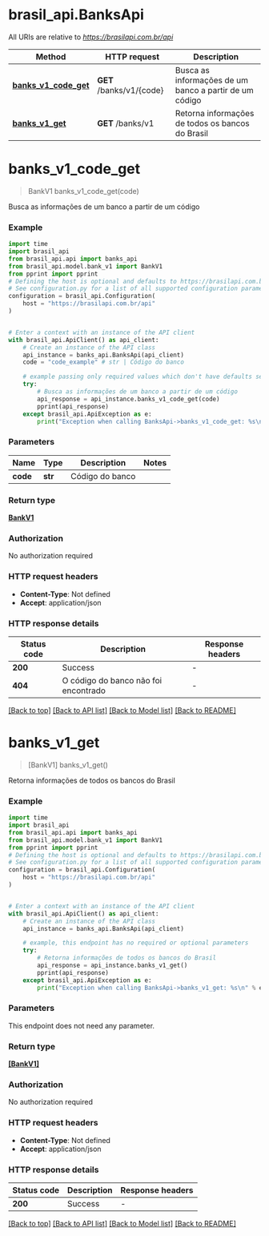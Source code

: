 # brasil_api.BanksApi

All URIs are relative to *https://brasilapi.com.br/api*

Method | HTTP request | Description
------------- | ------------- | -------------
[**banks_v1_code_get**](BanksApi.md#banks_v1_code_get) | **GET** /banks/v1/{code} | Busca as informações de um banco a partir de um código
[**banks_v1_get**](BanksApi.md#banks_v1_get) | **GET** /banks/v1 | Retorna informações de todos os bancos do Brasil


# **banks_v1_code_get**
> BankV1 banks_v1_code_get(code)

Busca as informações de um banco a partir de um código

### Example

```python
import time
import brasil_api
from brasil_api.api import banks_api
from brasil_api.model.bank_v1 import BankV1
from pprint import pprint
# Defining the host is optional and defaults to https://brasilapi.com.br/api
# See configuration.py for a list of all supported configuration parameters.
configuration = brasil_api.Configuration(
    host = "https://brasilapi.com.br/api"
)


# Enter a context with an instance of the API client
with brasil_api.ApiClient() as api_client:
    # Create an instance of the API class
    api_instance = banks_api.BanksApi(api_client)
    code = "code_example" # str | Código do banco

    # example passing only required values which don't have defaults set
    try:
        # Busca as informações de um banco a partir de um código
        api_response = api_instance.banks_v1_code_get(code)
        pprint(api_response)
    except brasil_api.ApiException as e:
        print("Exception when calling BanksApi->banks_v1_code_get: %s\n" % e)
```


### Parameters

Name | Type | Description  | Notes
------------- | ------------- | ------------- | -------------
 **code** | **str**| Código do banco |

### Return type

[**BankV1**](BankV1.md)

### Authorization

No authorization required

### HTTP request headers

 - **Content-Type**: Not defined
 - **Accept**: application/json


### HTTP response details
| Status code | Description | Response headers |
|-------------|-------------|------------------|
**200** | Success |  -  |
**404** | O código do banco não foi encontrado |  -  |

[[Back to top]](#) [[Back to API list]](../README.md#documentation-for-api-endpoints) [[Back to Model list]](../README.md#documentation-for-models) [[Back to README]](../README.md)

# **banks_v1_get**
> [BankV1] banks_v1_get()

Retorna informações de todos os bancos do Brasil

### Example

```python
import time
import brasil_api
from brasil_api.api import banks_api
from brasil_api.model.bank_v1 import BankV1
from pprint import pprint
# Defining the host is optional and defaults to https://brasilapi.com.br/api
# See configuration.py for a list of all supported configuration parameters.
configuration = brasil_api.Configuration(
    host = "https://brasilapi.com.br/api"
)


# Enter a context with an instance of the API client
with brasil_api.ApiClient() as api_client:
    # Create an instance of the API class
    api_instance = banks_api.BanksApi(api_client)

    # example, this endpoint has no required or optional parameters
    try:
        # Retorna informações de todos os bancos do Brasil
        api_response = api_instance.banks_v1_get()
        pprint(api_response)
    except brasil_api.ApiException as e:
        print("Exception when calling BanksApi->banks_v1_get: %s\n" % e)
```


### Parameters
This endpoint does not need any parameter.

### Return type

[**[BankV1]**](BankV1.md)

### Authorization

No authorization required

### HTTP request headers

 - **Content-Type**: Not defined
 - **Accept**: application/json


### HTTP response details
| Status code | Description | Response headers |
|-------------|-------------|------------------|
**200** | Success |  -  |

[[Back to top]](#) [[Back to API list]](../README.md#documentation-for-api-endpoints) [[Back to Model list]](../README.md#documentation-for-models) [[Back to README]](../README.md)

